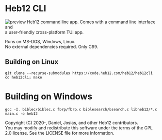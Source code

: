 # Heb12 CLI
![preview](https://heb12.com/assets/terminal.png)
Heb12 command line app. Comes with a command line interface and  
a user-friendly cross-platform TUI app.  

Runs on MS-DOS, Windows, Linux.  
No external dependencies required. Only C99.  

## Building on Linux
```
git clone --recurse-submodules https://code.heb12.com/heb12/heb12cli  
cd heb12cli; make
```

# Building on Windows
```
gcc -I. biblec/biblec.c fbrp/fbrp.c biblesearch/bsearch.c libheb12/*.c main.c -o heb12
```

Copyright (C) 2020-, Daniel, Josias, and other Heb12 contributors.  
You may modify and redistribute this software under the terms of the GPL 2.0 license. See the LICENSE file for more information.  
